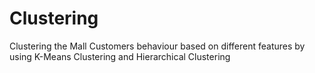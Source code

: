 # Clustering
Clustering the Mall Customers behaviour based on different features by using K-Means Clustering and Hierarchical Clustering
